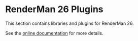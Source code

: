 RenderMan 26 Plugins
====================

This section contains libraries and plugins for RenderMan 26. 

See the [online documentation](http://openusd.org/docs/RenderMan-USD-Imaging-Plugin.html) for more details.
